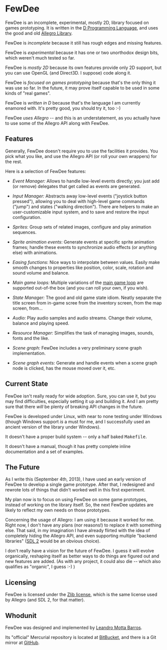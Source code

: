FewDee
======

FewDee is an incomplete, experimental, mostly 2D, library focused on
games prototyping. It is written in the [D Programming
Language](http://dlang.org), and uses the good and old [Allegro
Library](http://alleg.sourceforge.net).

FewDee is *incomplete* because it still has rough edges and missing
features.

FewDee is *experimental* because it has one or two unorthodox design
bits, which weren't much tested so far.

FewDee is *mostly 2D* because its own features provide only 2D
support, but you can use OpenGL (and Direct3D. I suppose) code along
it.

FewDee is *focused on games prototyping* because that's the only thing it
was use so far. In the future, it may prove itself capable to be used
in some kinds of "real games".

FewDee is *written in D* because that's the language I am currently
enamored with. It's pretty good, you should try it, too :-)

FewDee *uses Allegro* -- and this is an understatement, as you
actually have to use some of the Allegro API along with FewDee.

Features
--------

Generally, FewDee doesn't require you to use the facilities it
provides. You pick what you like, and use the Allegro API (or roll
your own wrappers) for the rest.

Here is a selection of FewDee features:

* *Event Manager:* Allows to handle low-level events directly; you
  just add (or remove) delegates that get called as events are
  generated.

* *Input Manager:* Abstracts away low-level events ("joystick button
  pressed"), allowing you to deal with high-level game commands
  ("jump") and states ("walking direction"). There are helpers to make
  an user-customizable input system, and to save and restore the input
  configuration.

* *Sprites*: Group sets of related images, configure and play
  animation sequences.

* *Sprite animation events*: Generate events at specific sprite
  animation frames; handle these events to synchronize audio effects
  (or anything else) with animations.

* *Easing functions*: Nice ways to interpolate between values. Easily
  make smooth changes to properties like position, color, scale,
  rotation and sound volume and balance.

* *Main game loops:* Multiple variations of the [main game
  loop](http://www.koonsolo.com/news/dewitters-gameloop/) are
  supported out-of-the box (and you can roll your own, if you wish).

* *State Manager:* The good and old game state idiom. Neatly separate
   the title screen from in-game scree from the inventory screen, from
   the map screen, from...

* *Audio:* Play audio samples and audio streams. Change their volume,
  balance and playing speed.

* *Resource Manager:* Simplifies the task of managing images, sounds,
  fonts and the like.

* *Scene graph:* FewDee includes a very preliminary scene graph
  implementation.

* *Scene graph events:* Generate and handle events when a scene graph
  node is clicked, has the mouse moved over it, etc.


Current State
-------------

FewDee isn't really ready for wide adoption. Sure, you can use it, but
you may find difficulties, especially setting it up and building
it. And I am pretty sure that there *will* be plenty of breaking API
changes in the future.

FewDee is developed under Linux, with near to none testing under
Windows (though Windows support *is* a must for me, and I successfully
used an ancient version of the library under Windows).

It doesn't have a proper build system -- only a half baked
<tt>Makefile</tt>.

It doesn't have a manual, though it has pretty complete inline
documentation and a set of examples.


The Future
----------

As I write this (September 4th, 2013), I have used an early version of
FewDee to develop a single game prototype. After that, I redesigned
and rewrote lots of things that didn't worked well in this first
experiment.

My plan now is to focus on using FewDee on some game prototypes,
instead of working on the library itself. So, the next FewDee updates
are likely to reflect my own needs on those prototypes.

Concerning the usage of Allegro: I am using it because it worked for
me. Right now, I don't have any plans (nor reasons!) to replace it
with something else. That said, in my imagination I have already
flirted with the idea of completely hiding the Allegro API, and even
supporting multiple "backend libraries" ([SDL
2](http://www.libsdl.org) would be an obvious choice).

I don't really have a vision for the future of FewDee. I guess it will
evolve organically, reshaping itself as better ways to do things are
figured out and new features are added. (As with any project, it could
also die -- which also qualifies as "organic", I guess :-) )


Licensing
---------

FewDee is licensed under the [Zlib
license](http://opensource.org/licenses/zlib-license), which is the
same license used by Allegro (and SDL 2, for that matter).


Whodunit
--------

FewDee was designed and implemented by [Leandro Motta
Barros](http://www.stackedboxes.org/~lmb).

Its "official" Mercurial repository is located at
[BitBucket](https://bitbucket.org/lmb/fewdee), and there is a Git
mirror at [GitHub](https://github.com/lmbarros/FewDee).
